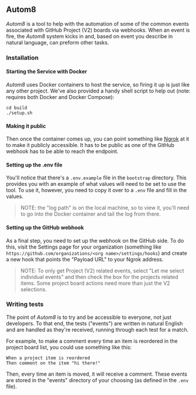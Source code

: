 ## Autom8

*Autom8* is a tool to help with the automation of some of the common events associated with GitHub Project (V2) boards via webhooks. When an event is fire, the *Autom8* system kicks in and, based on event you describe in natural language, can preform other tasks.

### Installation

#### Starting the Service with Docker
*Autom8* uses Docker containers to host the service, so firing it up is just like any other project. We've also provided a handy shell script to help out (note: requires both Docker and Docker Compose):

```
cd build
./setup.sh
```

#### Making it public
Then once the container comes up, you can point something like [Ngrok](https://ngrok.com/) at it to make it publicly accessible. It has to be public as one of the GitHub webhook has to be able to reach the endpoint.

#### Setting up the .env file

You'll notice that there's a `.env.example` file in the `bootstrap` directory. This provides you with an example of what values will need to be set to use the tool. To use it, however, you need to copy it over to a `.env` file and fill in the values.

> NOTE: the "log path" is on the local machine, so to view it, you'll need to go into the Docker container and tail the log from there.

#### Setting up the GitHub webhook

As a final step, you need to set up the webhook on the GitHub side. To do this, visit the Settings page for your organization (something like `https://github.com/organizations/<org name>/settings/hooks`) and create a new hook that points the "Payload URL" to your Ngrok address.

> NOTE: To only get Project (V2) related events, select "Let me select individual events" and then check the box for the projects related items. Some project board actions need more than just the V2 selections.

### Writing tests

The point of *Autom8* is to try and be accessible to everyone, not just developers. To that end, the tests ("events") are written in natural English and are handled as they're received, running through each test for a match.

For example, to make a comment every time an item is reordered in the project board list, you could use something like this:

```
When a project item is reordered
Then comment on the item "hi there!"
```

Then, every time an item is moved, it will receive a comment. These events are stored in the "events" directory of your choosing (as defined in the `.env` file).
